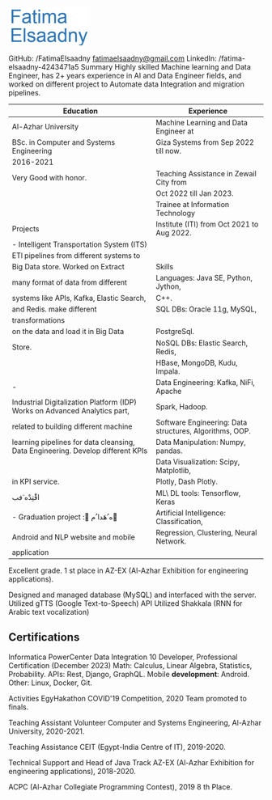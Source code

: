 

![0_image_0.png](0_image_0.png)

GitHub: /FatimaElsaadny fatimaelsaadny@gmail.com LinkedIn: /fatima-elsaadny-4243471a5 Summary Highly skilled Machine learning and Data Engineer, has 2+ years experience in AI and Data Engineer fields, and worked on different project to Automate data Integration and migration pipelines.

| Education                                                                       | Experience                                              |
|---------------------------------------------------------------------------------|---------------------------------------------------------|
| Al\-Azhar University                                                            | Machine Learning and Data Engineer at                   |
| BSc. in Computer and Systems Engineering                                        | Giza Systems from Sep 2022 till now.                    |
| 2016\-2021                                                                      |                                                         |
| Very Good with honor.                                                           | Teaching Assistance in Zewail City from                 |
|                                                                                 | Oct 2022 till Jan 2023.                                 |
|                                                                                 | Trainee at Information Technology                       |
| Projects                                                                        | Institute (ITI) from Oct 2021 to Aug 2022.              |
| \- Intelligent Transportation System (ITS)                                      |                                                         |
| ETl pipelines from different systems to                                         |                                                         |
| Big Data store. Worked on Extract                                               | Skills                                                  |
| many format of data from different                                              | Languages: Java SE, Python, Jython,                     |
| systems like APIs, Kafka, Elastic Search,                                       | C++.                                                    |
| and Redis. make different                                                       | SQL DBs: Oracle 11g, MySQL,                             |
| transformations                                                                 |                                                         |
| on the data and load it in Big Data                                             | PostgreSql.                                             |
| Store.                                                                          | NoSQL DBs: Elastic Search, Redis,                       |
|                                                                                 | HBase, MongoDB, Kudu, Impala.                           |
| \-                                                                              | Data Engineering: Kafka, NiFi, Apache                   |
| Industrial Digitalization Platform (IDP) Works on Advanced Analytics part,      | Spark, Hadoop.                                          |
| related to building different machine                                           | Software Engineering: Data structures, Algorithms, OOP. |
| learning pipelines for data cleansing, Data Engineering. Develop different KPIs | Data Manipulation: Numpy, pandas.                       |
|                                                                                 | Data Visualization: Scipy, Matplotlib,                  |
| in KPI service.                                                                 | Plotly, Dash Plotly.                                    |
| اقَْتِدْه َفب                                                                        | ML\ DL tools: Tensorflow, Keras                         |
| \- Graduation project : ُه ُهَدا ُم ِ                                                | Artificial Intelligence: Classification,                |
| Android and NLP website and mobile                                              | Regression, Clustering, Neural Network.                 |
| application                                                                     |                                                         |

Excellent grade. 1 st place in AZ-EX (Al-Azhar Exhibition for engineering applications).

Designed and managed database (MySQL) and interfaced with the server. Utilized gTTS (Google Text-to-Speech)
API
Utilized Shakkala (RNN for Arabic text vocalization)

## Certifications

Informatica PowerCenter Data Integration 10 Developer, Professional Certification
(December 2023)
Math: Calculus, Linear Algebra, Statistics, Probability. APIs: Rest, Django, GraphQL. Mobile **development**: Android. Other: Linux, Docker, Git.

Activities EgyHakathon COVID'19 Competition, 2020 Team promoted to finals.

Teaching Assistant Volunteer Computer and Systems Engineering, Al-Azhar University, 2020-2021.

Teaching Assistance CEIT (Egypt-India Centre of IT), 2019-2020.

Technical Support and Head of Java Track AZ-EX (Al-Azhar Exhibition for engineering applications), 2018-2020.

ACPC (Al-Azhar Collegiate Programming Contest), 2019 8 th Place.
